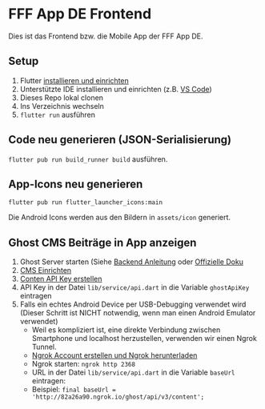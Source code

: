 # FFF App DE Frontend

Dies ist das Frontend bzw. die Mobile App der FFF App DE.

## Setup

1. Flutter [installieren und einrichten](https://flutter.dev/docs/get-started/install)
2. Unterstützte IDE installieren und einrichten (z.B. [VS Code](https://flutter.dev/docs/get-started/editor?tab=vscode))
3. Dieses Repo lokal clonen
4. Ins Verzeichnis wechseln
5. `flutter run` ausführen

## Code neu generieren (JSON-Serialisierung)

`flutter pub run build_runner build` ausführen.

## App-Icons neu generieren

`flutter pub run flutter_launcher_icons:main`

Die Android Icons werden aus den Bildern in `assets/icon` generiert.

## Ghost CMS Beiträge in App anzeigen

1. Ghost Server starten (Siehe [Backend Anleitung](https://github.com/AppFridaysForFutureDE/backend/blob/master/README.md) oder [Offizielle Doku](https://ghost.org/docs/install/local/)
2. [CMS Einrichten](https://github.com/AppFridaysForFutureDE/backend/blob/master/README.md#einrichten-des-cms)
3. [Conten API Key erstellen](https://ghost.org/docs/api/v3/content/#key)
4. API Key in der Datei `lib/service/api.dart` in die Variable `ghostApiKey` eintragen
5. Falls ein echtes Android Device per USB-Debugging verwendet wird (Dieser Schritt ist NICHT notwendig, wenn man einen Android Emulator verwendet)
   * Weil es kompliziert ist, eine direkte Verbindung zwischen Smartphone und localhost herzustellen, verwenden wir einen Ngrok Tunnel.
   * [Ngrok Account erstellen und Ngrok herunterladen](https://ngrok.com/) 
   * Ngrok starten: `ngrok http 2368`
   * URL in der Datei `lib/service/api.dart` in die Variable `baseUrl` eintragen:
   * Beispiel: ```final baseUrl = 'http://82a26a90.ngrok.io/ghost/api/v3/content';```
